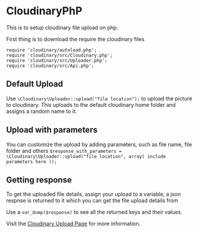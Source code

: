 # CloudinaryPhP
This is to setup cloudinary file upload on php.

First thing is to download the require the cloudinary files

```
require 'cloudinary/autoload.php';
require 'cloudinary/src/Cloudinary.php';
require 'cloudinary/src/Uploader.php';
require 'cloudinary/src/Api.php';
```

##  Default Upload
Use `\Cloudinary\Uploader::upload("file location");` to upload the picture to cloudinary.
This uploads to the default cloudinary home folder and assigns a random name to it.

##  Upload with parameters
You can customize the upload by adding parameters, such as file name, file folder and others
`$response_with_parameters =  \Cloudinary\Uploader::upload("file location",
    array(
    include parameters here
));
`

## Getting response
To get the uploaded file details, assign your upload to a variable, a json respnse is returned to it which you can get the file upload details from

Use a `var_dump($response)` to see all the returned keys and their values.

Visit the [Cloudinary Upload Page](https://cloudinary.com/documentation/upload_images)  for more information.
